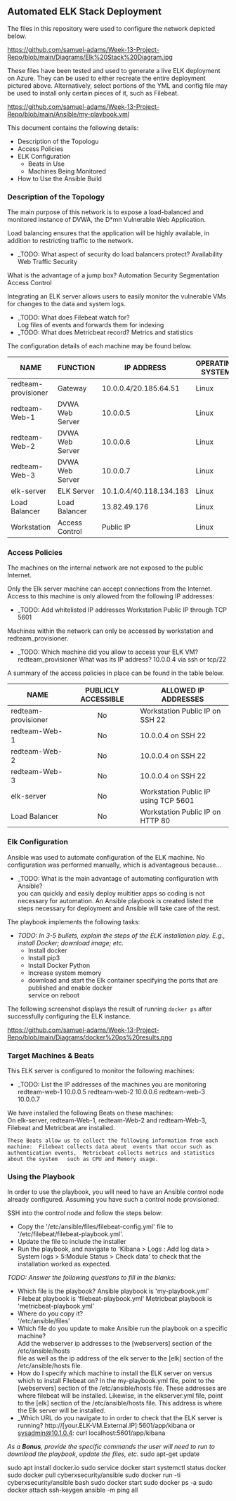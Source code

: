 ## Automated ELK Stack Deployment

The files in this repository were used to configure the network depicted below.

https://github.com/samuel-adams/Week-13-Project-Repo/blob/main/Diagrams/Elk%20Stack%20Diagram.jpg

These files have been tested and used to generate a live ELK deployment on Azure. They can be used to either recreate the entire deployment pictured above. Alternatively, select portions of the YML and config file may be used to install only certain pieces of it, such as Filebeat.

https://github.com/samuel-adams/Week-13-Project-Repo/blob/main/Ansible/my-playbook.yml

This document contains the following details:
- Description of the Topologu
- Access Policies
- ELK Configuration
  - Beats in Use
  - Machines Being Monitored
- How to Use the Ansible Build


### Description of the Topology

The main purpose of this network is to expose a load-balanced and monitored instance of DVWA, the D*mn Vulnerable Web Application.

Load balancing ensures that the application will be highly available, in addition to restricting traffic to the network.
- _TODO: What aspect of security do load balancers protect? 
	Availability
	Web Traffic
	Security

What is the advantage of a jump box?
	Automation
	Security 
	Segmentation
	Access Control

Integrating an ELK server allows users to easily monitor the vulnerable VMs for changes to the data and system logs.
- _TODO: What does Filebeat watch for?  
	Log files of events and forwards them for indexing
- _TODO: What does Metricbeat record? 
	Metrics and statistics

The configuration details of each machine may be found below.

| NAME                | FUNCTION        | IP ADDRESS              | OPERATING SYSTEM |
|---------------------|-----------------|-------------------------|------------------|
| redteam-provisioner | Gateway         | 10.0.0.4/20.185.64.51   | Linux            |
| redteam-Web-1       | DVWA Web Server | 10.0.0.5                | Linux            |
| redteam-Web-2       | DVWA Web Server | 10.0.0.6                | Linux            |
| redteam-Web-3       | DVWA Web Server | 10.0.0.7                | Linux            |
| elk-server          | ELK Server      | 10.1.0.4/40.118.134.183 | Linux            |
| Load Balancer       | Load Balancer   | 13.82.49.176            | Linux            |
| Workstation         | Access Control  | Public IP               | Linux            |

### Access Policies

The machines on the internal network are not exposed to the public Internet. 

Only the Elk server machine can accept connections from the Internet. Access to this machine is only allowed from the following IP addresses:
- _TODO: Add whitelisted IP addresses
	Workstation Public IP through TCP 5601

Machines within the network can only be accessed by workstation and redteam_provisioner.
- _TODO: Which machine did you allow to access your ELK VM? 
	redteam_provisioner
What was its IP address? 
	10.0.0.4 via ssh or tcp/22

A summary of the access policies in place can be found in the table below.

| NAME                | PUBLICLY ACCESSIBLE | ALLOWED IP ADDRESSES                 |
|---------------------|:-------------------:|--------------------------------------|
| redteam-provisioner |          No         | Workstation Public IP on SSH 22      |
| redteam-Web-1       |          No         | 10.0.0.4 on SSH 22                   |
| redteam-Web-2       |          No         | 10.0.0.4 on SSH 22                   |
| redteam-Web-3       |          No         | 10.0.0.4 on SSH 22                   |
| elk-server          |          No         | Workstation Public IP using TCP 5601 |
| Load Balancer       |          No         | Workstation Public IP on HTTP 80     |

### Elk Configuration

Ansible was used to automate configuration of the ELK machine. No configuration was performed manually, which is advantageous because...
- _TODO: What is the main advantage of automating configuration with Ansible?  
	you can quickly and easily deploy multitier apps so coding is not necessary for automation.  An Ansible 	playbook is created listed the steps necessary for deployment and Ansible will take care of the rest.

The playbook implements the following tasks:
- _TODO: In 3-5 bullets, explain the steps of the ELK installation play. E.g., install Docker; download image; etc._
	- Install docker
	- Install pip3
	- Install Docker Python
	- Increase system memory
	- download and start the Elk container specifying the ports that are published and enable docker 	
	  service on reboot

The following screenshot displays the result of running `docker ps` after successfully configuring the ELK instance.

https://github.com/samuel-adams/Week-13-Project-Repo/blob/main/Diagrams/docker%20ps%20results.png

### Target Machines & Beats
This ELK server is configured to monitor the following machines:
- _TODO: List the IP addresses of the machines you are monitoring
	redteam-web-1  10.0.0.5
	redteam-web-2  10.0.0.6
	redteam-web-3  10.0.0.7

We have installed the following Beats on these machines:  
	On elk-server, redteam-Web-1, redteam-Web-2 and redteam-Web-3, Filebeat and Metricbeat are installed.

	These Beats allow us to collect the following information from each machine:  Filebeat collects data about 	events that occur such as authentication events,  Metricbeat collects metrics and statistics about the system 	such as CPU and Memory usage.

### Using the Playbook
In order to use the playbook, you will need to have an Ansible control node already configured. Assuming you have such a control node provisioned: 

SSH into the control node and follow the steps below:
- Copy the '/etc/ansible/files/filebeat-config.yml' file to '/etc/filebeat/filebeat-playbook.yml'.
- Update the  file to include the installer
- Run the playbook, and navigate to 'Kibana > Logs : Add log data > System logs > 5:Module Status 	> Check data' to check that the installation worked as expected.

_TODO: Answer the following questions to fill in the blanks:_
- Which file is the playbook? 
	Ansible playbook is 'my-playbook.yml'
	Filebeat playbook is 'filebeat-playbook.yml'
	Metricbeat playbook is 'metricbeat-playbook.yml'
- Where do you copy it?  
	'/etc/ansible/files'
- Which file do you update to make Ansible run the playbook on a specific machine? 		
	Add the webserver ip addresses to the [webservers] section of the /etc/ansible/hosts 		
	file as well as the ip address of the elk server to the [elk] section of the /etc/ansible/hosts file.  
- How do I specify which machine to install the ELK server on versus which to install Filebeat on?
	In the my-playbook.yml file, point to the [webservers] section of the /etc/ansible/hosts file.  These 	addresses are where filebeat will be installed.  Likewise, in the elkserver.yml file, point to the [elk] 	section of the /etc/ansible/hosts file.  This address is where the Elk server will be installed.
- _Which URL do you navigate to in order to check that the ELK server is running?
	http://[your.ELK-VM.External.IP]:5601/app/kibana 
				or 
	sysadmin@10.1.0.4: curl localhost:5601/app/kibana

_As a **Bonus**, provide the specific commands the user will need to run to download the playbook, update the files, etc._
sudo apt-get update

sudo apt install docker.io
sudo service docker start
systemctl status docker
sudo docker pull cyberxsecurity/ansible
sudo docker run -ti cyberxsecurity/ansible bash
sudo docker start <image-name>
sudo docker ps -a
sudo docker attach <image-name>
ssh-keygen
ansible -m ping all

